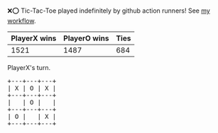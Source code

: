 :x::o: Tic-Tac-Toe played indefinitely by github action runners! See [my workflow](.github/workflows/play.yaml).

|PlayerX wins|PlayerO wins|Ties|
|-|-|-|
|1521|1487|684|

PlayerX's turn.

<pre>
+---+---+---+
| X | O | X |
+---+---+---+
|   | O |   |
+---+---+---+
| O |   | X |
+---+---+---+
</pre>